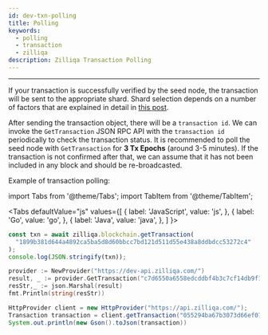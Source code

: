 ```yaml
---
id: dev-txn-polling
title: Polling
keywords:
  - polling
  - transaction
  - zilliqa
description: Zilliqa Transaction Polling
---
```


---

If your transaction is successfully verified by the seed node, the transaction will be sent to the appropriate shard. Shard selection depends on a number of factors that are explained in detail in [this post](https://blog.zilliqa.com/provisioning-sharding-for-smart-contracts-a-design-for-zilliqa-cd8d012ee735).

After sending the transaction object, there will be a `transaction id`. We can invoke the `GetTransaction` JSON RPC API with the `transaction id` periodically to check the transaction status. It is recommended to poll the seed node with `GetTransaction` for **3 Tx Epochs** (around 3-5 minutes). If the transaction is not confirmed after that, we can assume that it has not been included in any block and should be re-broadcasted.

Example of transaction polling:

import Tabs from '@theme/Tabs';
import TabItem from '@theme/TabItem';

<Tabs
defaultValue="js"
values={[
{ label: 'JavaScript', value: 'js', },
{ label: 'Go', value: 'go', },
{ label: 'Java', value: 'java', },
]
}>
<TabItem value="js">

```js
const txn = await zilliqa.blockchain.getTransaction(
  "1899b381d644a4892ca5ba5d8d60bbcc7bd121d511d55e438a8ddbdcc53272c4"
);
console.log(JSON.stringify(txn));
```

</TabItem>
<TabItem value="go">

```go
provider := NewProvider("https://dev-api.zilliqa.com/")
result, _ := provider.GetTransaction("c7d6550a6558edcddbf4b3c7cf14db9f1025200b89bcbcd6a570c84db58d554f")
resStr,_ := json.Marshal(result)
fmt.Println(string(resStr))
```

</TabItem>
<TabItem value="java">

```java
HttpProvider client = new HttpProvider("https://api.zilliqa.com/");
Transaction transaction = client.getTransaction("055294ba67b3073d66ef078fb149dfb0490b2d46156479a9f2c9327fb762f4e9").getResult();
System.out.println(new Gson().toJson(transaction))
```

</TabItem>
</Tabs>
